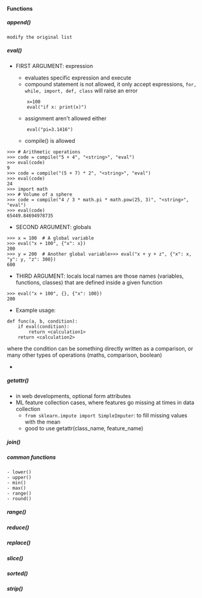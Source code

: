 #### Functions

##### append()
    modify the original list
##### eval()
- FIRST ARGUMENT: expression
    - evaluates specific expression and execute
    - compound statement is not allowed, it only accept expressions, `for, while, import, def, class` will raise an error
    
    ```
     	x=100
     	eval("if x: print(x)")
    ```
    
    - assignment aren't allowed either
    
    ```
     	eval("pi=3.1416")
    ```
    - compile() is allowed
```
>>> # Arithmetic operations
>>> code = compile("5 + 4", "<string>", "eval")
>>> eval(code)
9
>>> code = compile("(5 + 7) * 2", "<string>", "eval")
>>> eval(code)
24
>>> import math
>>> # Volume of a sphere
>>> code = compile("4 / 3 * math.pi * math.pow(25, 3)", "<string>", "eval")
>>> eval(code)
65449.84694978735
```

- SECOND ARGUMENT: globals
```
>>> x = 100  # A global variable
>>> eval("x + 100", {"x": x})
200
>>> y = 200  # Another global variable>>> eval("x + y + z", {"x": x, "y": y, "z": 300})
600
```

- THIRD ARGUMENT: locals
	local names are those names (variables, functions, classes) that are defined inside a given function
```
>>> eval("x + 100", {}, {"x": 100})
200
```

- Example usage:
```
def func(a, b, condition):
	if eval(condition):
		return <calculation1>
	return <calculation2>
```
where the condition can be something directly written as a comparison, or many other types of operations (maths, comparison, boolean)

- 
##### getattr()
- in web developments, optional form attributes
- ML feature collection cases, where features go missing at times in data collection
	- `from sklearn.impute import SimpleImputer`: to fill missing values with the mean
	- good to use getattr(class_name, feature_name)

##### join()

##### common functions
	- lower()
	- upper()
	- min()
	- max()
	- range()
	- round()

##### range()

##### reduce()

##### replace()

##### slice()

##### sorted()

##### strip()





